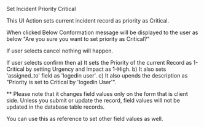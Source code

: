Set Incident Priority Critical

This UI Action sets current incident record as priority as Critical.

When clicked
Below Conformation message will be displayed to the user as below
"Are you sure you want to set priority as Critical?"

If user selects cancel nothing will happen.

If user selects confirm then
a) It sets the Priority of the current Record as 1-Critical by setting Urgency and Impact as 1-High.
b) It also sets 'assigned_to' field as 'logedin user'.
c) It also upends the description as "Priority is set to Critical by 'logedin User'".

** Please note that it changes field values only on the form that is client side. 
Unless you submit or update the record, field values will not be updated in the database table records.

You can use this as reference to set other field values as well.
